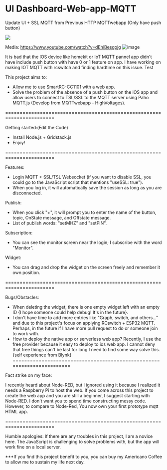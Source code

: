 # UI Dashboard-Web-app-MQTT
Update UI + SSL MQTT from Previous HTTP MQTTwebapp (Only have push button)

<a href="https://www.buymeacoffee.com/T_TIamCrying"><img src="https://img.buymeacoffee.com/button-api/?text=Buy me a coffee&emoji=&slug=T_TIamCrying&button_colour=FF5F5F&font_colour=ffffff&font_family=Cookie&outline_colour=000000&coffee_colour=FFDD00" /></a>


Media:
https://www.youtube.com/watch?v=dEhiBesgojg
![image](https://github.com/feyhong1112/UI-Web-app-MQTT/assets/162882804/e7971477-acf8-442c-9a2c-ebc7e8c265c5)



It is bad that the IOS device like homekit or IoT MQTT pannel app didn't have include push button with have 0 or 1 feature on app.
I have working on making IOT MQTT with rcswitch and finding hardtime on this issue. Test

This project aims to:

- Allow me to use SmartRC-CC1101 with a web app.
- Solve the problem of the absence of a push button on the iOS app and allow users to connect to TSL/SSL to the MQTT server using Paho MQTT.js (Develop from MQTTwebapp - HighVoltages).
  
=======================================================================

Getting started:(Edit the Code)
- Install Node.js + Gridstack.js
- Enjoy!
  
=======================================================================

Features:
   - Login MQTT + SSL/TSL Websocket (if you want to disable SSL, you could go to the JavaScript script that mentions "useSSL: true").
   - When you log in, it will automatically save the session as long as you are disconnected.

Publish:
  - When you click "+", it will prompt you to enter the name of the button, topic, OnState message, and Offstate message.
  - List of publish words: "setMHZ" and "setPIN".

Subscription:
  - You can see the monitor screen near the login; I subscribe with the word "Monitor".

Widget:
  - You can drag and drop the widget on the screen freely and remember it own position.

=======================================================================

Bugs/Obstacles:
* When deleting the widget, there is one empty widget left with an empty ID {I hope someone could help debug! It's in the future}.
* I don't have time to add more entries like "Graph, switch, and others..." and due to this project's focus on applying RCswitch + ESP32 MQTT. Perhaps, in the future if I have more pull request to do or someone join to work with. 
* How to deploy the native app or serverless web app? Recently, I use the free provider because it easy to deploy to ios web app. I cannot deny that free things can't be last for long I need to find some way solve this. {self experience from Blynk}
=======================================================================

Fact strike on my face:

I recently heard about Node-RED, but I ignored using it because I realized it needs a Raspberry Pi to host the web. If you come across this project to create the web app and you are still a beginner, I suggest starting with Node-RED. I don't want you to spend time constructing messy code.
However, to compare to Node-Red, You now own your first prototype mqtt HTML app.

=======================================================================

Humble apologies:
If there are any troubles in this project, I am a novice here. The JavaScript is challenging to solve problems with, but the app will work fine on a local server.

***If you find this project benefit to you, you can buy my Americano Coffee to allow me to sustain my life next day. 
